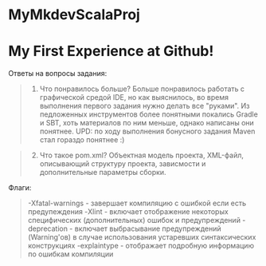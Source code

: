 # MyMkdevScalaProj
# My First Experience at Github!

Ответы на вопросы задания:
>1. Что понравилось больше?
Больше понравилось работать с графической средой IDE, но как выяснилось, во время выполнения первого задания нужно делать все "руками". Из педложенных инструментов более понятными покались Gradle и SBT, хоть материалов по ним меньше, однако написаны они понятнее. UPD: по ходу выполнения бонусного задания Maven стал гораздо понятнее :) 

>2. Что такое pom.xml?
Объектная модель проекта, XML-файл, описывающий структуру проекта, зависмости и дополнительные параметры сборки.

Флаги:
> -Xfatal-warnings - завершает компиляцию с ошибкой если есть предупеждения
-Xlint - включает отображение некоторых специфических (дополнительных) ошибок и предупреждений
-deprecation - включает выбрасывание предупреждений (Warning'ов) в случае использования устаревших синтаксических конструкциях
-explaintype - отображает подробную информацию по ошибкам компиляции
